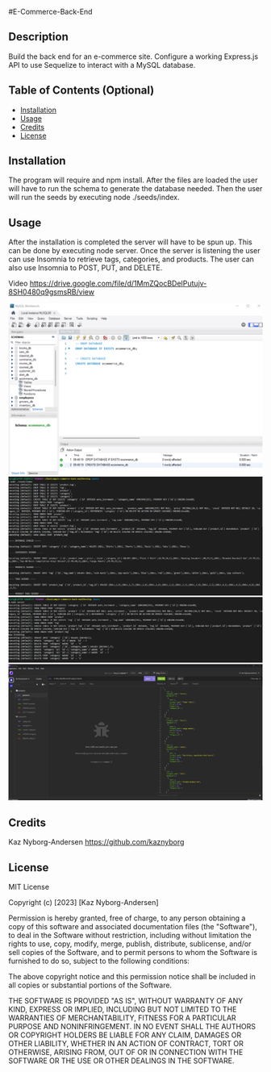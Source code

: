 #E-Commerce-Back-End

## Description

Build the back end for an e-commerce site. Configure a working Express.js API to use Sequelize to interact with a MySQL database.

## Table of Contents (Optional)

- [Installation](#installation)
- [Usage](#usage)
- [Credits](#credits)
- [License](#license)

## Installation

The program will require and npm install. After the files are loaded the user will have to run the schema to generate the database needed. Then the user will run the seeds by executing node ./seeds/index.

## Usage

After the installation is completed the server will have to be spun up. This can be done by executing node server. Once the server is listening the user can use Insomnia to retrieve tags, categories, and products. The user can also use Insomnia to POST, PUT, and DELETE.

Video https://drive.google.com/file/d/1MmZQocBDeIPutujv-8SH0480q9gsmsRB/view

![Create Database](./Assets/images/create_database.png)
![Run Seeds](./Assets/images/run_seeds.png)
![Spin Up Server](./Assets/images/spin_up_server.png)
![Insomnia](./Assets/images/insomnia.png)

## Credits

Kaz Nyborg-Andersen https://github.com/kaznyborg

## License

MIT License

Copyright (c) [2023] [Kaz Nyborg-Andersen]

Permission is hereby granted, free of charge, to any person obtaining a copy
of this software and associated documentation files (the "Software"), to deal
in the Software without restriction, including without limitation the rights
to use, copy, modify, merge, publish, distribute, sublicense, and/or sell
copies of the Software, and to permit persons to whom the Software is
furnished to do so, subject to the following conditions:

The above copyright notice and this permission notice shall be included in all
copies or substantial portions of the Software.

THE SOFTWARE IS PROVIDED "AS IS", WITHOUT WARRANTY OF ANY KIND, EXPRESS OR
IMPLIED, INCLUDING BUT NOT LIMITED TO THE WARRANTIES OF MERCHANTABILITY,
FITNESS FOR A PARTICULAR PURPOSE AND NONINFRINGEMENT. IN NO EVENT SHALL THE
AUTHORS OR COPYRIGHT HOLDERS BE LIABLE FOR ANY CLAIM, DAMAGES OR OTHER
LIABILITY, WHETHER IN AN ACTION OF CONTRACT, TORT OR OTHERWISE, ARISING FROM,
OUT OF OR IN CONNECTION WITH THE SOFTWARE OR THE USE OR OTHER DEALINGS IN THE
SOFTWARE.